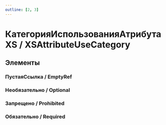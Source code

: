```yaml
---
outline: [2, 3]
---
```


# КатегорияИспользованияАтрибутаXS / XSAttributeUseCategory


## Элементы


### ПустаяСсылка / EmptyRef


### Необязательно / Optional


### Запрещено / Prohibited


### Обязательно / Required

